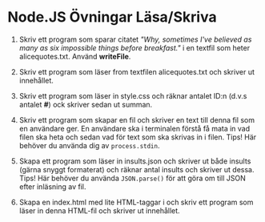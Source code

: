 # Node.JS Övningar Läsa/Skriva

1. Skriv ett program som sparar citatet *"Why, sometimes I've believed as many as six impossible things before breakfast."* i en textfil som heter alicequotes.txt. Använd **writeFile**.

2. Skriv ett program som läser from textfilen alicequotes.txt och skriver ut innehållet.

3. Skriv ett program som läser in style.css och räknar antalet ID:n (d.v.s antalet **#**) ock skriver sedan ut summan.

4. Skriv ett program som skapar en fil och skriver en text till denna fil som en användare ger. En användare ska i terminalen förstå få mata in vad filen ska heta och sedan vad för text som ska skrivas in i filen. Tips! Här behöver du använda dig av `process.stdin`.

5. Skapa ett program som läser in insults.json och skriver ut både insults (gärna snyggt formaterat) och räknar antal insults och skriver ut dessa.
   Tips! Här behöver du använda `JSON.parse()` för att göra om till JSON efter inläsning av fil.

5.  Skapa en index.html med lite HTML-taggar i och skriv ett program som läser in denna HTML-fil och skriver ut innehållet.
